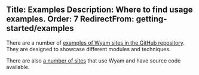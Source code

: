 Title: Examples
Description: Where to find usage examples.
Order: 7
RedirectFrom: getting-started/examples
---
There are a number of [examples of Wyam sites in the GitHub repository](https://github.com/Wyam2/wyam/tree/master/examples). They are designed to showcase different modules and techniques.

There are also [a number of sites](/docs/resources/built-with-wyam) that use Wyam and have source code available.
